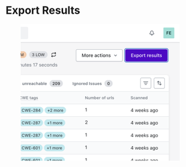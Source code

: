 # Export Results



<figure><img src="../../.gitbook/assets/image.png" alt=""><figcaption></figcaption></figure>

